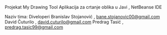 Projekat My Drawing Tool
Aplikacija za crtanje oblika u Javi , NetBeanse IDE

Naziv tima: Diveloperi
Branislav Stojanović , bane.stojanovic00@gmail.com
David Čuturilo , david.cuturilo@gmail.com
Predrag Tasić , predrag.tasic99@gmail.com

